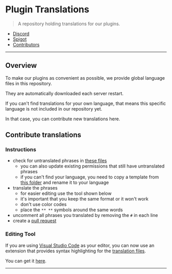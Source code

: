# **Plugin Translations**

> A repository holding translations for our plugins.

- [Discord][discord]
- [Spigot][spigot]
- [Contributors][contributors]

---

## **Overview**
To make our plugins as convenient as possible, we provide global language files in this repository.

They are automatically downloaded each server restart.

If you can't find translations for your own language, that means this specific language is not included in our repository yet.

In that case, you can contribute new translations here.


## **Contribute translations**

### **Instructions**
- check for untranslated phrases in [these files][translations]
  - you can also update existing permissions that still have untranslated phrases
  - if you can't find your language, you need to copy a template from [this folder][templates] and rename it to your language
- translate the phrases
  - for easier editing use the tool shown below
  - it's important that you keep the same format or it won't work
  - don't use color codes
  - place the `** **` symbols around the same words
- uncomment all phrases you translated by removing the `#` in each line
- create a [pull request]

### **Editing Tool**
If you are using [Visual Studio Code][vscode] as your editor, you can now use an extension that
provides syntax highlighting for the [translation files][translations].

You can get it [here][extension].

---

<!-- Links -->
[discord]: https://discord.gg/3JuHDm8
[spigot]: https://www.spigotmc.org/resources/authors/techscode.29620/
[contributors]: CONTRIBUTORS.md
[pull request]: https://help.github.com/en/github/collaborating-with-issues-and-pull-requests/about-pull-requests
[translations]: https://github.com/TechsCode-Team/PluginTranslations/blob/master/Translations/
[templates]: https://github.com/TechsCode-Team/PluginTranslations/blob/master/Templates/
[vscode]: https://code.visualstudio.com/
[extension]: https://marketplace.visualstudio.com/items?itemName=RLNT.plugin-translations-syntax
